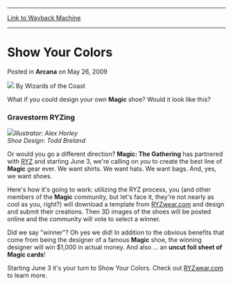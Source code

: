 
---
[Link to Wayback Machine](https://web.archive.org/web/20211206013756/https://magic.wizards.com/en/articles/archive/arcana/show-your-colors-2009-05-26)

[_metadata_:author]:- "Wizards of the Coast"
[_metadata_:description]:- "What if you could design your own Magic shoe? Would it look like this? Gravestorm RYZing Illustrator: Alex Horley Shoe Design: Todd BrelandOr would you go a different direction? Magic: The Gathering has partnered with RYZ and starting June 3, we're calling on you to create the best line of Magic gear ever. We want shirts. We want hats. We want bags."
[_metadata_:generator]:- "Drupal 7 (http://drupal.org)"
[_metadata_:node]:- "653751"
[_metadata_:publish_date]:- "2009-05-26"
[_metadata_:source]:- "div-main-content"
[_metadata_:title]:- "Show Your Colors"
[_metadata_:wayback_capture_timestamp]:- "2021-12-06 01:37:56"
[_metadata_:wayback_raw_url]:- "https://web.archive.org/web/20211206013756id_/https://magic.wizards.com/en/articles/archive/arcana/show-your-colors-2009-05-26"
[_metadata_:wayback_url]:- "https://magic.wizards.com/en/articles/archive/arcana/show-your-colors-2009-05-26"
---


Show Your Colors
================



 Posted in **Arcana**
 on May 26, 2009 






![](https://media.magic.wizards.com/styles/auth_small/public/images/person/wizards_author.jpg)
By Wizards of the Coast











What if you could design your own **Magic** shoe? Would it look like this?


### Gravestorm RYZing


![](https://media.magic.wizards.com/image_legacy_migration/mtg/images/daily/arcana/197_gravestormshoe.jpg)*Illustrator: Alex Horley   
 Shoe Design: Todd Breland*  
  
Or would you go a different direction? **Magic: The Gathering** has partnered with [RYZ](http://RYZwear.com) and starting June 3, we're calling on *you* to create the best line of **Magic** gear ever. We want shirts. We want hats. We want bags. And, yes, we want shoes.

Here's how it's going to work: utilizing the RYZ process, you (and other members of the **Magic** community, but let's face it, they're not nearly as cool as you, right?) will download a template from [RYZwear.com](http://RYZwear.com) and design and submit their creations. Then 3D images of the shoes will be posted online and the community will vote to select a winner.

Did we say "winner"? Oh yes we did! In addition to the obvious benefits that come from being the designer of a famous **Magic** shoe, the winning designer will win $1,000 in actual money. And also ... an **uncut foil sheet of Magic cards**!

Starting June 3 it's your turn to Show Your Colors. Check out [RYZwear.com](http://RYZwear.com) to learn more.







